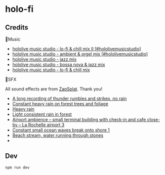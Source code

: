 # holo-fi



## Credits

🎵Music

- [hololive music studio - lo-fi & chill mix II [#hololivemusicstudio]](https://www.youtube.com/watch?v=cBlrARl9tIQ&list=PL1NeGg1woXqnC8Rh_M0oO0QashTHocZqv)
- [hololive music studio - ambient & orgel mix [#hololivemusicstudio]](https://www.youtube.com/watch?v=899x5rU9mX8&list=PL1NeGg1woXqnC8Rh_M0oO0QashTHocZqv&index=2)
- [hololive music studio - jazz mix](https://www.youtube.com/watch?v=WFWw821wozI&list=PL1NeGg1woXqnC8Rh_M0oO0QashTHocZqv&index=3)
- [hololive music studio - bossa nova & jazz mix](https://www.youtube.com/watch?v=VPBqpyub4Kc&list=PL1NeGg1woXqnC8Rh_M0oO0QashTHocZqv&index=4)
- [hololive music studio - lo-fi & chill mix](https://www.youtube.com/watch?v=XD1t7JHbge0&list=PL1NeGg1woXqnC8Rh_M0oO0QashTHocZqv&index=5)

🎵SFX

All sound effects are from [ZapSplat](https://www.zapsplat.com/). Thank you!

- [A long recording of thunder rumbles and strikes, no rain](https://www.zapsplat.com/music/a-long-recording-of-thunder-rumbles-and-strikes-no-rain/)
- [Constant heavy rain on forest trees and foliage](https://www.zapsplat.com/music/constant-heavy-rain-on-forest-trees-and-foliage/)
- [Heavy rain](https://www.zapsplat.com/music/heavy-rain/)
- [Light consistent rain in forest](https://www.zapsplat.com/music/light-consistent-rain-in-forest/)
- [Airport ambience – small terminal building with check-in and cafe close-by – La Rochelle airport 3](https://www.zapsplat.com/music/airport-ambience-small-terminal-building-with-check-in-and-cafe-close-by-la-rochelle-airport-3/)
- [Constant small ocean waves break onto shore 1](https://www.zapsplat.com/music/constant-small-ocean-waves-break-onto-shore-1/)
- [Beach stream, water running through stones](https://www.zapsplat.com/music/beach-stream-water-running-through-stones/)
- 


## Dev

```
npm run dev
```